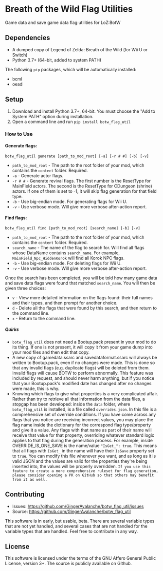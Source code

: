 # Breath of the Wild Flag Utilities
Game data and save game data flag utilities for LoZ:BotW

## Dependencies
* A dumped copy of Legend of Zelda: Breath of the Wild (for Wii U or Switch)
* Python 3.7+ (64-bit, added to system PATH)

The following `pip` packages, which will be automatically installed:
* bcml
* oead

## Setup
1. Download and install Python 3.7+, 64-bit. You must choose the "Add to System PATH" option during installation.
2. Open a command line and run `pip install botw_flag_util`

### How to Use

#### Generate flags:
`botw_flag_util generate [path_to_mod_root] [-a] [-r # #] [-b] [-v]`
* `path_to_mod_root` - The path to the root folder of your mod, which contains the `content` folder. Required.
* `-a` - Generate actor flags.
* `-r # #` - Generate revival flags. The first number is the ResetType for MainField actors. The second is the ResetType for CDungeon (shrine) actors. If one of them is set to -1, it will skip flag generation for that field type.
* `-b` - Use big-endian mode. For generating flags for Wii U.
* `-v` - Use verbose mode. Will give more verbose after-action report.

#### Find flags:
`botw_flag_util find [path_to_mod_root] [search_name] [-b] [-v]`
* `path_to_mod_root` - The path to the root folder of your mod, which contains the `content` folder. Required.
* `search_name` - The name of the flag to search for. Will find all flags whose DataName contains `search_name`. For example, `MainField_Npc_HiddenKorok` will find all Korok NPC flags.
* `-b` - Use big-endian mode. For deleting flags for Wii U.
* `-v` - Use verbose mode. Will give more verbose after-action report.

Once the search has been completed, you will be told how many game data and save data flags were found that matched `search_name`. You will then be given three choices:
* `v` - View more detailed information on the flags found: their full names and their types, and then prompt for another choice.
* `d` - Delete all the flags that were found by this search, and then return to the command line.
* `x` - Return to the command line.

##### Quirks
* `botw_flag_util` does not need a Bootup.pack present in your mod to do its thing. If one is not present, it will copy it from your game dump into your mod files and then edit that copy.
* A new copy of gamedata.ssarc and savedataformat.ssarc will always be written to Bootup.pack, even if no changes were made. This is done so that any invalid flags (e.g. duplicate flags) will be deleted from them. Invalid flags will cause BOTW to perform abnormally. This feature was included by request, and should never harm anything, but if you notice that your Bootup.pack's modified date has changed after no changes were made, this is why.
* Knowing which flags to give what properties is a very complicated affair. Rather than try to retrieve all that information from the data files, a stopgap has been developed: inside the `data` folder, where `botw_flag_util` is installed, is a file called `overrides.json`. In this file is a comprehensive set of override conditions. If you have come across any flags that you notice are receiving incorrect values, you may place the flag name inside the dictionary for the correspond flag type/property and give it a value. Any flags with that name as part of their name will receive that value for that property, overriding whatever standard logic applies to that flag during the generation process. For example, inside OVERRIDE_IS_ONE_SAVE is the name/value `"IsGet_": true`. This means that all flags with `IsGet_` in the name will have their `IsSave` property set to `true`. You can modify this file whenever you want, and as long as it is valid JSON and the values are valid for the properties they're being inserted into, the values will be properly overridden. `If you use this feature to create a more comprehensive ruleset for flag generation, please consider opening a PR on GitHub so that others may benefit from it as well.`

## Contributing
* Issues: https://github.com/GingerAvalanche/botw_flag_util/issues
* Source: https://github.com/GingerAvalanche/botw_flag_util

This software is in early, but usable, beta. There are several variable types that are not yet handled, and several cases that are not handled for the variable types that are handled. Feel free to contribute in any way.

## License
This software is licensed under the terms of the GNU Affero General Public License, version 3+. The source is publicly available on Github.
